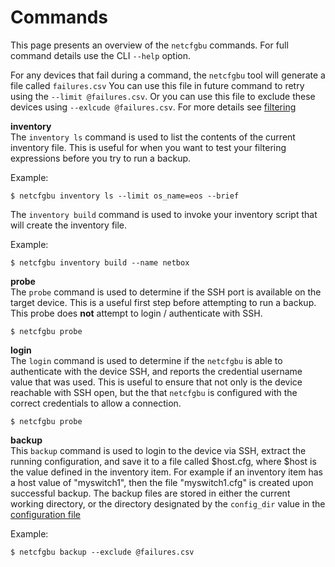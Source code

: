 # Commands

This page presents an overview of the `netcfgbu` commands.  For full command details use the 
CLI `--help` option.

For any devices that fail during a command, the `netcfgbu` tool will generate a
file called `failures.csv` You can use this file in future command to retry
using the `--limit @failures.csv`.  Or you can use this file to exclude these
devices using `--exlcude @failures.csv`.  For more details see
[filtering](usage-filtering.md)

**inventory**<br/>
The `inventory ls` command is used to list the contents of the current inventory file.  This
is useful for when you want to test your filtering expressions before you try to run a backup.

Example:
```shell script
$ netcfgbu inventory ls --limit os_name=eos --brief
```

The `inventory build` command is used to invoke your inventory script that will create the inventory
file.

Example:
```shell script
$ netcfgbu inventory build --name netbox
```

**probe**<br/>
The `probe` command is used to determine if the SSH port is available on the target device.  This
is a useful first step before attempting to run a backup.  This probe does **not** attempt to
login / authenticate with SSH. 

```shell script
$ netcfgbu probe
```  

**login**<br/>
The `login` command is used to determine if the `netcfgbu` is able to authenticate with the
device SSH, and reports the credential username value that was used.  This is useful to
ensure that not only is the device reachable with SSH open, but the that `netcfgbu` is configured
with the correct credentials to allow a connection.

```shell script
$ netcfgbu probe
```  

**backup**<br/>
This `backup` command is used to login to the device via SSH, extract the
running configuration, and save it to a file called $host.cfg, where $host is
the value defined in the inventory item.  For example if an inventory item has
a host value of "myswitch1", then the file "myswitch1.cfg" is created upon
successful backup.  The backup files are stored in either the current working
directory, or the directory designated by the `config_dir` value in the
[configuration file](configuration-file.md#Changing-Storage-Directory)

Example:
```shell script
$ netcfgbu backup --exclude @failures.csv
```